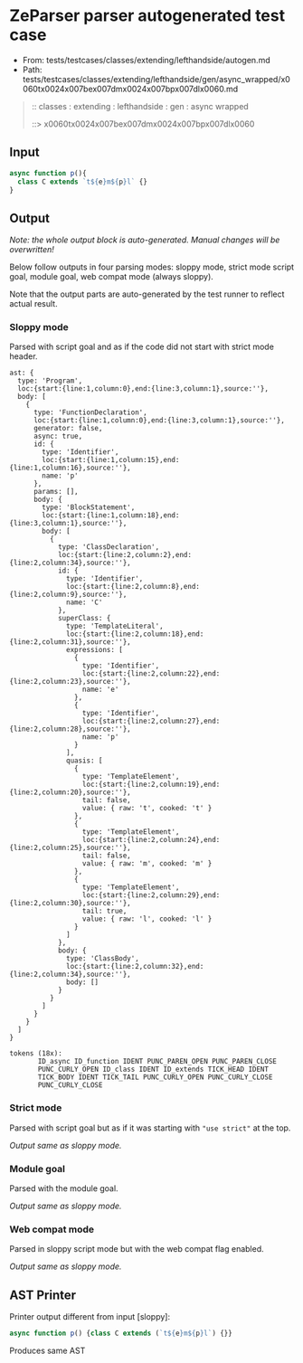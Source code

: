 # ZeParser parser autogenerated test case

- From: tests/testcases/classes/extending/lefthandside/autogen.md
- Path: tests/testcases/classes/extending/lefthandside/gen/async_wrapped/x0060tx0024x007bex007dmx0024x007bpx007dlx0060.md

> :: classes : extending : lefthandside : gen : async wrapped
>
> ::> x0060tx0024x007bex007dmx0024x007bpx007dlx0060

## Input


`````js
async function p(){
  class C extends `t${e}m${p}l` {}
}
`````

## Output

_Note: the whole output block is auto-generated. Manual changes will be overwritten!_

Below follow outputs in four parsing modes: sloppy mode, strict mode script goal, module goal, web compat mode (always sloppy).

Note that the output parts are auto-generated by the test runner to reflect actual result.

### Sloppy mode

Parsed with script goal and as if the code did not start with strict mode header.

`````
ast: {
  type: 'Program',
  loc:{start:{line:1,column:0},end:{line:3,column:1},source:''},
  body: [
    {
      type: 'FunctionDeclaration',
      loc:{start:{line:1,column:0},end:{line:3,column:1},source:''},
      generator: false,
      async: true,
      id: {
        type: 'Identifier',
        loc:{start:{line:1,column:15},end:{line:1,column:16},source:''},
        name: 'p'
      },
      params: [],
      body: {
        type: 'BlockStatement',
        loc:{start:{line:1,column:18},end:{line:3,column:1},source:''},
        body: [
          {
            type: 'ClassDeclaration',
            loc:{start:{line:2,column:2},end:{line:2,column:34},source:''},
            id: {
              type: 'Identifier',
              loc:{start:{line:2,column:8},end:{line:2,column:9},source:''},
              name: 'C'
            },
            superClass: {
              type: 'TemplateLiteral',
              loc:{start:{line:2,column:18},end:{line:2,column:31},source:''},
              expressions: [
                {
                  type: 'Identifier',
                  loc:{start:{line:2,column:22},end:{line:2,column:23},source:''},
                  name: 'e'
                },
                {
                  type: 'Identifier',
                  loc:{start:{line:2,column:27},end:{line:2,column:28},source:''},
                  name: 'p'
                }
              ],
              quasis: [
                {
                  type: 'TemplateElement',
                  loc:{start:{line:2,column:19},end:{line:2,column:20},source:''},
                  tail: false,
                  value: { raw: 't', cooked: 't' }
                },
                {
                  type: 'TemplateElement',
                  loc:{start:{line:2,column:24},end:{line:2,column:25},source:''},
                  tail: false,
                  value: { raw: 'm', cooked: 'm' }
                },
                {
                  type: 'TemplateElement',
                  loc:{start:{line:2,column:29},end:{line:2,column:30},source:''},
                  tail: true,
                  value: { raw: 'l', cooked: 'l' }
                }
              ]
            },
            body: {
              type: 'ClassBody',
              loc:{start:{line:2,column:32},end:{line:2,column:34},source:''},
              body: []
            }
          }
        ]
      }
    }
  ]
}

tokens (18x):
       ID_async ID_function IDENT PUNC_PAREN_OPEN PUNC_PAREN_CLOSE
       PUNC_CURLY_OPEN ID_class IDENT ID_extends TICK_HEAD IDENT
       TICK_BODY IDENT TICK_TAIL PUNC_CURLY_OPEN PUNC_CURLY_CLOSE
       PUNC_CURLY_CLOSE
`````

### Strict mode

Parsed with script goal but as if it was starting with `"use strict"` at the top.

_Output same as sloppy mode._

### Module goal

Parsed with the module goal.

_Output same as sloppy mode._

### Web compat mode

Parsed in sloppy script mode but with the web compat flag enabled.

_Output same as sloppy mode._

## AST Printer

Printer output different from input [sloppy]:

````js
async function p() {class C extends (`t${e}m${p}l`) {}}
````

Produces same AST
